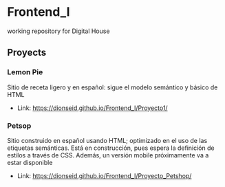 # Frontend_I

working repository for Digital House

## Proyects

### Lemon Pie

Sitio de receta ligero y en español: sigue el modelo semántico y básico de HTML

- Link: https://dionseid.github.io/Frontend_I/Proyecto1/

### Petsop

Sitio construido en español usando HTML; optimizado en el uso de las etiquetas semánticas. Está en construcción, pues espera la definición de estilos a través de CSS. Además, un versión mobile próximamente va a estar disponible

- Link: https://dionseid.github.io/Frontend_I/Proyecto_Petshop/
